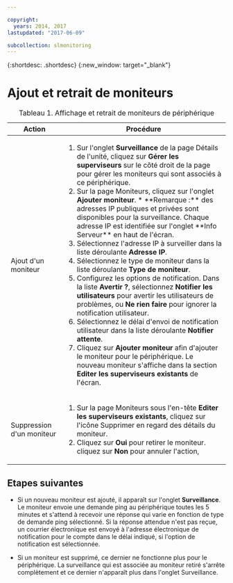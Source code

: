 ```yaml
---

copyright:
  years: 2014, 2017
lastupdated: "2017-06-09"

subcollection: slmonitoring
---
```


{:shortdesc: .shortdesc}
{:new_window: target="_blank"}

# Ajout et retrait de moniteurs

<table>
   <CAPTION>Tableau 1. Affichage et retrait de moniteurs de périphérique</CAPTION>
   <THEAD>
   <TR>
   <th>Action</th>
   <th>Procédure</th>
   </TR>
   </THEAD>
   <TBODY>
   <tr>
   <td>Ajout d'un moniteur</td>
   <td>
   <ol>
   <li>Sur l'onglet <b>Surveillance</b> de la page Détails de l'unité, cliquez sur <b>Gérer les superviseurs</b> sur le côté droit de la page pour gérer les moniteurs qui sont associés à ce périphérique.</li>
   <li>Sur la page Moniteurs, cliquez sur l'onglet <b>Ajouter moniteur</b>.
   * **Remarque :** des adresses IP publiques et privées sont disponibles pour la surveillance. Chaque adresse IP est identifiée sur l'onglet **Info Serveur** en haut de l'écran.</li>
   <li>Sélectionnez l'adresse IP à surveiller dans la liste déroulante <b>Adresse IP</b>.</li>
   <li>Sélectionnez le type de moniteur dans la liste déroulante <b>Type de moniteur</b>.</li>
   <li>Configurez les options de notification. Dans la liste <b>Avertir ?</b>, sélectionnez <b>Notifier les utilisateurs</b> pour avertir les utilisateurs de problèmes, ou <b>Ne rien faire</b> pour ignorer la notification utilisateur.</li>
   <li>Sélectionnez le délai d'envoi de notification utilisateur dans la liste déroulante <b>Notifier attente</b>.</li>
   <li>Cliquez sur <b>Ajouter moniteur</b> afin d'ajouter le moniteur pour le périphérique. Le nouveau moniteur s'affiche dans la section <b>Editer les superviseurs existants</b> de l'écran.</li>
   </ol>
   </td>
   </tr>
   <tr>
   <td>Suppression d'un moniteur</td>
   <td>
   <ol>
   <li>Sur la page Moniteurs sous l'en-tête <b>Editer les superviseurs existants</b>, cliquez sur l'icône Supprimer en regard des détails du moniteur.</li>
   <li>Cliquez sur <b>Oui</b> pour retirer le moniteur. cliquez sur <b>Non</b> pour annuler l'action,</li>
   </ol>
   </td>
   </tr>
   </TBODY>
   </table>


## Etapes suivantes

- Si un nouveau moniteur est ajouté, il apparaît sur l'onglet **Surveillance**. Le moniteur envoie une demande ping au périphérique toutes les 5 minutes et s'attend à recevoir une réponse qui varie en fonction de type de demande ping sélectionné. Si la réponse attendue n'est pas reçue, un courrier électronique est envoyé à l'adresse électronique de notification pour le compte dans le délai indiqué, si l'option de notification est sélectionnée. 

- Si un moniteur est supprimé, ce dernier ne fonctionne plus pour le périphérique. La surveillance qui est associée au moniteur retiré s'arrête complètement et ce dernier n'apparaît plus dans l'onglet Surveillance.
